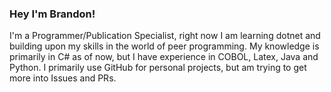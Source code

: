 ### Hey I'm Brandon!

I'm a Programmer/Publication Specialist, right now I am learning dotnet and building upon my skills in the world of peer programming. My knowledge is primarily in C# as of now, but I have experience in COBOL, Latex, Java and Python. I primarily use GitHub for personal projects, but am trying to get more into Issues and PRs. 
